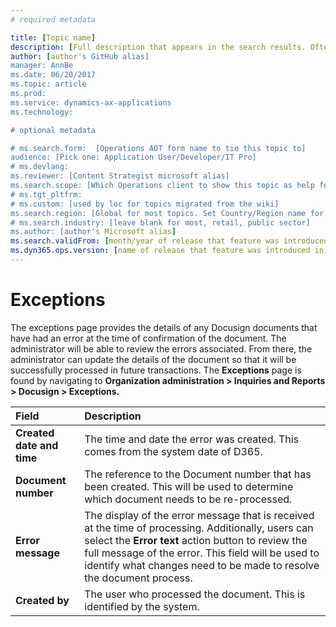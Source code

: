 ```yaml
---
# required metadata

title: [Topic name]
description: [Full description that appears in the search results. Often the first paragraph of your topic.]
author: [author's GitHub alias]
manager: AnnBe
ms.date: 06/20/2017
ms.topic: article
ms.prod: 
ms.service: dynamics-ax-applications
ms.technology: 

# optional metadata

# ms.search.form:  [Operations AOT form name to tie this topic to]
audience: [Pick one: Application User/Developer/IT Pro]
# ms.devlang: 
ms.reviewer: [Content Strategist microsoft alias]
ms.search.scope: [Which Operations client to show this topic as help for, to be set by content strategist, see list here: https://microsoft.sharepoint.com/teams/DynDoc/_layouts/15/WopiFrame.aspx?sourcedoc={23419e1c-eb64-42e9-aa9b-79875b428718}&action=edit&wd=target%28Core%20Dynamics%20AX%20CP%20requirements%2Eone%7C4CC185C0%2DEFAA%2D42CD%2D94B9%2D8F2A45E7F61A%2FVersions%20list%20for%20docs%20topics%7CC14BE630%2D5151%2D49D6%2D8305%2D554B5084593C%2F%29]
# ms.tgt_pltfrm: 
# ms.custom: [used by loc for topics migrated from the wiki]
ms.search.region: [Global for most topics. Set Country/Region name for localizations]
# ms.search.industry: [leave blank for most, retail, public sector]
ms.author: [author's Microsoft alias]
ms.search.validFrom: [month/year of release that feature was introduced in, in format yyyy-mm-dd]
ms.dyn365.ops.version: [name of release that feature was introduced in, see list here: https://microsoft.sharepoint.com/teams/DynDoc/_layouts/15/WopiFrame.aspx?sourcedoc={23419e1c-eb64-42e9-aa9b-79875b428718}&action=edit&wd=target%28Core%20Dynamics%20AX%20CP%20requirements%2Eone%7C4CC185C0%2DEFAA%2D42CD%2D94B9%2D8F2A45E7F61A%2FVersions%20list%20for%20docs%20topics%7CC14BE630%2D5151%2D49D6%2D8305%2D554B5084593C%2F%29]
---
```


#  Exceptions

The exceptions page provides the details of any Docusign documents that have had an error at the time of confirmation of the document.  The administrator will be able to review the errors associated.  From there, the administrator can update the details of the document so that it will be successfully processed in future transactions.  The **Exceptions** page is found by navigating to **Organization administration > Inquiries and Reports > Docusign > Exceptions.**


| **Field**                         | **Description**                      | 
| :-------------------------------- |:-------------------------------------| 
| **Created date and time**          | The time and date the error was created. This comes from the system date of D365.  |
| **Document number**                | The reference to the Document number that has been created.  This will be used to determine which document needs to be re-processed.    |
| **Error message**                     | The display of the error message that is received at the time of processing.  Additionally, users can select the **Error text** action button to review the full message of the error.  This field will be used to identify what changes need to be made to resolve the document process.    | 
| **Created by**                      | The user who processed the document.  This is identified by the system.    | 
